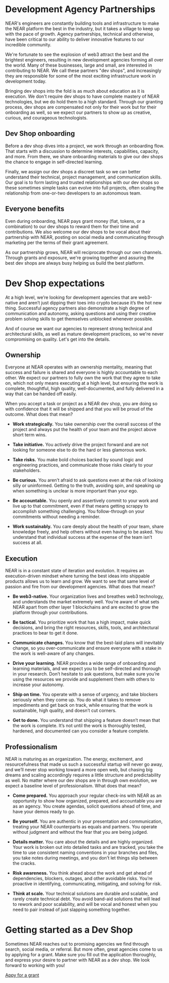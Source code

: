 # Development Agency Partnerships

NEAR's engineers are constantly building tools and infrastructure to make the NEAR platform the best in the industry, but it takes a village to keep up with the pace of growth. Agency partnerships, technical and otherwise, have been critical to our ability to deliver innovative features to our incredible community.

We're fortunate to see the explosion of web3 attract the best and the brightest engineers, resulting in new development agencies forming all over the world. Many of these businesses, large and small, are interested in contributing to NEAR. We call these partners "dev shops", and increasingly they are responsible for some of the most exciting infrastructure work in development today.

Bringing dev shops into the fold is as much about education as it is execution. We don't require dev shops to have complete mastery of NEAR technologies, but we do hold them to a high standard. Through our granting process, dev shops are compensated not only for their work but for their onboarding as well, so we expect our partners to show up as creative, curious, and courageous technologists.

## Dev Shop onboarding

Before a dev shop dives into a project, we work through an onboarding flow. That starts with a discussion to determine interests, capabilities, capacity, and more. From there, we share onboarding materials to give our dev shops the chance to engage in self-directed learning.

Finally, we assign our dev shops a discreet task so we can better understand their technical, project management, and communication skills. Our goal is to form lasting and trusted relationships with our dev shops so these sometimes simple tasks can evolve into full projects, often scaling the relationship from one-or-two developers to an autonomous team.

## Everyone benefits

Even during onboarding, NEAR pays grant money (fiat, tokens, or a combination) to our dev shops to reward them for their time and contributions. We also welcome our dev shops to be vocal about their partnership with NEAR, posting on social media and communicating through marketing per the terms of their grant agreement.

As our partnership grows, NEAR will reciprocate through our own channels. Through grants and exposure, we're growing together and assuring the best dev shops are always busy helping us build the best platform.

# Dev Shop expectations

At a high level, we’re looking for development agencies that are web3-native and aren’t just dipping their toes into crypto because it’s the hot new thing. Successful agency partners also demonstrate a high degree of communication and autonomy, asking questions and using their creative problem solving skills to get themselves unblocked whenever possible.

And of course we want our agencies to represent strong technical and architectural skills, as well as mature development practices, so we're never compromising on quality. Let's get into the details.

## Ownership

Everyone at NEAR operates with an ownership mentality, meaning that success and failure is shared and everyone is highly accountable to each other.
We expect our partners to fully own the work that they agree to take on, which not only means executing at a high level, but ensuring the work is complete, thoughtful, high quality, well-documented, and fully delivered in a way that can be handed off easily.

When you accept a task or project as a NEAR dev shop, you are doing so with confidence that it will be shipped and that you will be proud of the outcome. What does that mean?

* **Work strategically.** You take ownership over the overall success of the project and always put the health of your team and the project above short term wins.

* **Take initiative.** You actively drive the project forward and are not looking for someone else to do the hard or less glamorous work.

* **Take risks.** You make bold choices backed by sound logic and engineering practices, and communicate those risks clearly to your stakeholders.

* **Be curious.** You aren’t afraid to ask questions even at the risk of looking silly or uninformed. Getting to the truth, avoiding spin, and speaking up when something is unclear is more important than your ego.

* **Be accountable.** You openly and assertively commit to your work and live up to that commitment, even if that means getting scrappy to accomplish something challenging. You follow-through on your commitments without needing a reminder.

* **Work sustainably.** You care deeply about the health of your team, share knowledge freely, and help others without even having to be asked. You understand that individual success at the expense of the team isn’t success at all.

## Execution

NEAR is in a constant state of iteration and evolution. It requires an execution-driven mindset where turning the best ideas into shippable products allows us to learn and grow. We want to see that same level of passion and fire from our development agencies. What does that mean?

* **Be web3-native.** Your organization lives and breathes web3 technology, and understands the market extremely well. You’re aware of what sets NEAR apart from other layer 1 blockchains and are excited to grow the platform through your contributions.

* **Be tactical.** You prioritize work that has a high impact, make quick decisions, and bring the right resources, skills, tools, and architectural practices to bear to get it done.

* **Communicate changes.** You know that the best-laid plans will inevitably change, so you over-communicate and ensure everyone with a stake in the work is well-aware of any changes.

* **Drive your learning.** NEAR provides a wide range of onboarding and learning materials, and we expect you to be self-directed and thorough in your research. Don’t hesitate to ask questions, but make sure you’re using the resources we provide and supplement them with others to increase your autonomy.

* **Ship on time.** You operate with a sense of urgency, and take blockers seriously when they come up. You do what it takes to remove impediments and get back on track, while ensuring that the work is sustainable, high quality, and doesn’t cut corners.

* **Get to done.** You understand that shipping a feature doesn’t mean that the work is complete. It’s not until the work is thoroughly tested, hardened, and documented can you consider a feature complete.

## Professionalism

NEAR is maturing as an organization. The energy, excitement, and resourcefulness that made us such a successful startup will never go away, and we’ll never stop working toward a more open web, but chasing big dreams and scaling accordingly requires a little structure and predictability as well. No matter where our dev shops are in through own evolution, we expect a baseline level of professionalism. What does that mean?

* **Come prepared.** You approach your regular check-ins with NEAR as an opportunity to show how organized, prepared, and accountable you are as an agency. You create agendas, solicit questions ahead of time, and have your demos ready to go.

* **Be yourself.** You are authentic in your presentation and communication, treating your NEAR counterparts as equals and partners. You operate without judgment and without the fear that you are being judged.

* **Details matter.** You care about the details and are highly organized. Your work is broken out into detailed tasks and are tracked, you take the time to use consistent naming conventions in your branches and files, you take notes during meetings, and you don’t let things slip between the cracks.

* **Risk awareness.** You think ahead about the work and get ahead of dependencies, blockers, outages, and other avoidable risks. You’re proactive in identifying, communicating, mitigating, and solving for risk.

* **Think at scale.** Your technical solutions are durable and scalable, and rarely create technical debt. You avoid band-aid solutions that will lead to rework and poor scalability, and will be vocal and honest when you need to pair instead of just slapping something together.

# Getting started as a Dev Shop

Sometimes NEAR reaches out to promising agencies we find through search, social media, or referral. But more often, great agencies come to us by applying for a grant. Make sure you fill out the application thoroughly, and express your desire to partner with NEAR as a dev shop. We look forward to working with you!

[Appy for a grant](https://near.org/grants/)
